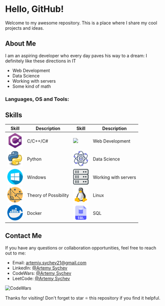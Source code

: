 # Hello, GitHub!

Welcome to my awesome repository. This is a place where I share my cool projects and ideas.

## About Me

I am an aspiring developer who every day paves his way to a dream:
I definitely like these directions in IT

- Web Development
- Data Science
- Working with servers
- Some kind of math

### Languages, OS and Tools:


## Skills

| Skill                                          | Description                              | Skill                                          | Description                              |
|-----------------------------------------------|------------------------------------------|-----------------------------------------------|------------------------------------------|
| <img src="c.png" width="50">                 | C/C++/C#                                 | <img src="web_developing.png" width="50">     | Web Development                          |
| <img src="python.png" width="50">             | Python                                   | <img src="data_science.png" width="50">       | Data Science                            |
|  <img src="windows.png" width="50">            | Windows                                 | <img src="servers.png" width="50">            | Working with servers                    |
| <img src="math.png" width="50">               | Theory of Possibility                    | <img src="linux.png" width="50">              | Linux                                    |
| <img src="docker.png" width="50">             | Docker                                   | <img src="sql.png" width="50">                | SQL                                      |




## Contact Me

If you have any questions or collaboration opportunities, feel free to reach out to me:

- Email: artemiy.sychev21@gmail.com
- LinkedIn: [@Artemy Sychev](https://www.linkedin.com/in/artemy-sychev-803465207/)
- CodeWars: [@Artemy Sychev](https://www.codewars.com/users/Artemy%20Sychev)
- LeetCode: [@Artemy Sychev](https://leetcode.com/ArtemySychev/)

![CodeWars](https://www.codewars.com/users/Artemy%20Sychev/badges/large)

Thanks for visiting! Don't forget to star ⭐ this repository if you find it helpful.

